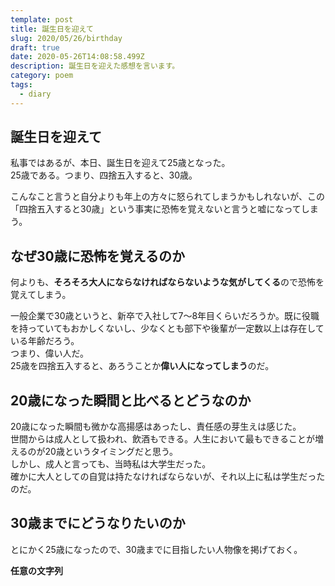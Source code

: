 ```yaml
---
template: post
title: 誕生日を迎えて
slug: 2020/05/26/birthday
draft: true
date: 2020-05-26T14:08:58.499Z
description: 誕生日を迎えた感想を言います。
category: poem
tags:
  - diary
---
```

## 誕生日を迎えて
私事ではあるが、本日、誕生日を迎えて25歳となった。  
25歳である。つまり、四捨五入すると、30歳。

こんなこと言うと自分よりも年上の方々に怒られてしまうかもしれないが、この「四捨五入すると30歳」という事実に恐怖を覚えないと言うと嘘になってしまう。

## なぜ30歳に恐怖を覚えるのか
何よりも、**そろそろ大人にならなければならないような気がしてくる**ので恐怖を覚えてしまう。  

一般企業で30歳というと、新卒で入社して7〜8年目くらいだろうか。既に役職を持っていてもおかしくないし、少なくとも部下や後輩が一定数以上は存在している年齢だろう。  
つまり、偉い人だ。  
25歳を四捨五入すると、あろうことか**偉い人になってしまう**のだ。

## 20歳になった瞬間と比べるとどうなのか
20歳になった瞬間も微かな高揚感はあったし、責任感の芽生えは感じた。  
世間からは成人として扱われ、飲酒もできる。人生において最もできることが増えるのが20歳というタイミングだと思う。  
しかし、成人と言っても、当時私は大学生だった。  
確かに大人としての自覚は持たなければならないが、それ以上に私は学生だったのだ。


## 30歳までにどうなりたいのか
とにかく25歳になったので、30歳までに目指したい人物像を掲げておく。

**任意の文字列**
